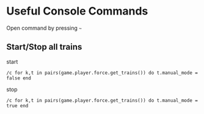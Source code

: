 # Useful Console Commands

Open command by pressing `~`

## Start/Stop all trains

start

```
/c for k,t in pairs(game.player.force.get_trains()) do t.manual_mode = false end
```
stop

```
/c for k,t in pairs(game.player.force.get_trains()) do t.manual_mode = true end
```
